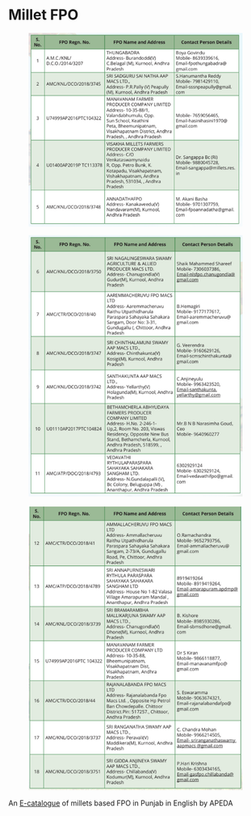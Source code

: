 # Millet FPO

<figure><img src="../../.gitbook/assets/image (58).png" alt=""><figcaption></figcaption></figure>

<figure><img src="../../.gitbook/assets/image (20).png" alt=""><figcaption></figcaption></figure>

<figure><img src="../../.gitbook/assets/image (51).png" alt=""><figcaption></figcaption></figure>

An [E-catalogue](https://apeda.gov.in/apedawebsite/SubHead\_Products/Punjab\_Millet\_Value\_Added\_Products\_Catalogue.pdf) of millets based FPO in Punjab in English by APEDA

